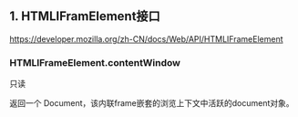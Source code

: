## 1. HTMLIFramElement接口
<https://developer.mozilla.org/zh-CN/docs/Web/API/HTMLIFrameElement>

### HTMLIFrameElement.contentWindow 
只读

返回一个 Document，该内联frame嵌套的浏览上下文中活跃的document对象。